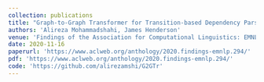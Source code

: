 ```yaml
---
collection: publications
title: "Graph-to-Graph Transformer for Transition-based Dependency Parsing"
authors: 'Alireza Mohammadshahi, James Henderson'
venue: 'Findings of the Association for Computational Linguistics: EMNLP 2020'
date: 2020-11-16
paperurl: 'https://www.aclweb.org/anthology/2020.findings-emnlp.294/'
pdf: 'https://www.aclweb.org/anthology/2020.findings-emnlp.294/'
code: 'https://github.com/alirezamshi/G2GTr'
---
```

